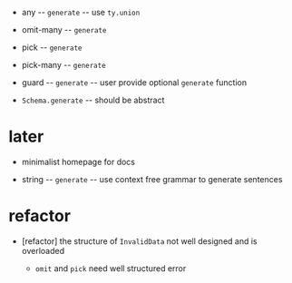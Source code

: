 - any -- `generate` -- use `ty.union`

- omit-many -- `generate`

- pick -- `generate`
- pick-many -- `generate`

- guard -- `generate` -- user provide optional `generate` function

- `Schema.generate` -- should be abstract

# later

- minimalist homepage for docs

- string -- `generate` -- use context free grammar to generate sentences

# refactor

- [refactor] the structure of `InvalidData` not well designed and is overloaded

  - `omit` and `pick` need well structured error
